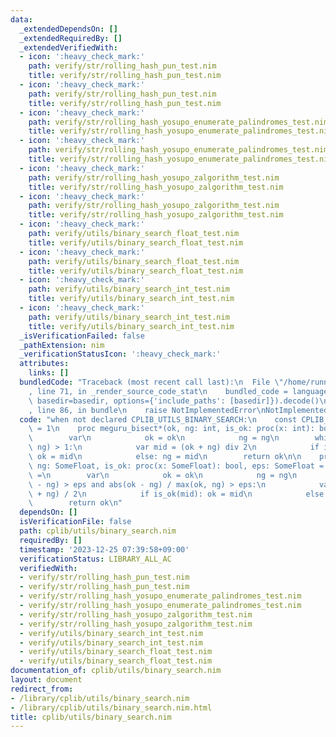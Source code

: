 ```yaml
---
data:
  _extendedDependsOn: []
  _extendedRequiredBy: []
  _extendedVerifiedWith:
  - icon: ':heavy_check_mark:'
    path: verify/str/rolling_hash_pun_test.nim
    title: verify/str/rolling_hash_pun_test.nim
  - icon: ':heavy_check_mark:'
    path: verify/str/rolling_hash_pun_test.nim
    title: verify/str/rolling_hash_pun_test.nim
  - icon: ':heavy_check_mark:'
    path: verify/str/rolling_hash_yosupo_enumerate_palindromes_test.nim
    title: verify/str/rolling_hash_yosupo_enumerate_palindromes_test.nim
  - icon: ':heavy_check_mark:'
    path: verify/str/rolling_hash_yosupo_enumerate_palindromes_test.nim
    title: verify/str/rolling_hash_yosupo_enumerate_palindromes_test.nim
  - icon: ':heavy_check_mark:'
    path: verify/str/rolling_hash_yosupo_zalgorithm_test.nim
    title: verify/str/rolling_hash_yosupo_zalgorithm_test.nim
  - icon: ':heavy_check_mark:'
    path: verify/str/rolling_hash_yosupo_zalgorithm_test.nim
    title: verify/str/rolling_hash_yosupo_zalgorithm_test.nim
  - icon: ':heavy_check_mark:'
    path: verify/utils/binary_search_float_test.nim
    title: verify/utils/binary_search_float_test.nim
  - icon: ':heavy_check_mark:'
    path: verify/utils/binary_search_float_test.nim
    title: verify/utils/binary_search_float_test.nim
  - icon: ':heavy_check_mark:'
    path: verify/utils/binary_search_int_test.nim
    title: verify/utils/binary_search_int_test.nim
  - icon: ':heavy_check_mark:'
    path: verify/utils/binary_search_int_test.nim
    title: verify/utils/binary_search_int_test.nim
  _isVerificationFailed: false
  _pathExtension: nim
  _verificationStatusIcon: ':heavy_check_mark:'
  attributes:
    links: []
  bundledCode: "Traceback (most recent call last):\n  File \"/home/runner/.local/lib/python3.10/site-packages/onlinejudge_verify/documentation/build.py\"\
    , line 71, in _render_source_code_stat\n    bundled_code = language.bundle(stat.path,\
    \ basedir=basedir, options={'include_paths': [basedir]}).decode()\n  File \"/home/runner/.local/lib/python3.10/site-packages/onlinejudge_verify/languages/nim.py\"\
    , line 86, in bundle\n    raise NotImplementedError\nNotImplementedError\n"
  code: "when not declared CPLIB_UTILS_BINARY_SEARCH:\n    const CPLIB_UTILS_BINARY_SEARCH*\
    \ = 1\n    proc meguru_bisect*(ok, ng: int, is_ok: proc(x: int): bool): int =\n\
    \        var\n            ok = ok\n            ng = ng\n        while abs(ok -\
    \ ng) > 1:\n            var mid = (ok + ng) div 2\n            if is_ok(mid):\
    \ ok = mid\n            else: ng = mid\n        return ok\n\n    proc meguru_bisect*(ok,\
    \ ng: SomeFloat, is_ok: proc(x: SomeFloat): bool, eps: SomeFloat = 1e-10): SomeFloat\
    \ =\n        var\n            ok = ok\n            ng = ng\n        while abs(ok\
    \ - ng) > eps and abs(ok - ng) / max(ok, ng) > eps:\n            var mid = (ok\
    \ + ng) / 2\n            if is_ok(mid): ok = mid\n            else: ng = mid\n\
    \        return ok\n"
  dependsOn: []
  isVerificationFile: false
  path: cplib/utils/binary_search.nim
  requiredBy: []
  timestamp: '2023-12-25 07:39:58+09:00'
  verificationStatus: LIBRARY_ALL_AC
  verifiedWith:
  - verify/str/rolling_hash_pun_test.nim
  - verify/str/rolling_hash_pun_test.nim
  - verify/str/rolling_hash_yosupo_enumerate_palindromes_test.nim
  - verify/str/rolling_hash_yosupo_enumerate_palindromes_test.nim
  - verify/str/rolling_hash_yosupo_zalgorithm_test.nim
  - verify/str/rolling_hash_yosupo_zalgorithm_test.nim
  - verify/utils/binary_search_int_test.nim
  - verify/utils/binary_search_int_test.nim
  - verify/utils/binary_search_float_test.nim
  - verify/utils/binary_search_float_test.nim
documentation_of: cplib/utils/binary_search.nim
layout: document
redirect_from:
- /library/cplib/utils/binary_search.nim
- /library/cplib/utils/binary_search.nim.html
title: cplib/utils/binary_search.nim
---
```

